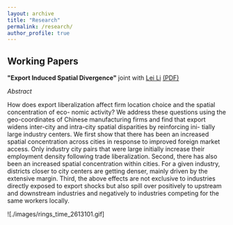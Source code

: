 ```yaml
---
layout: archive
title: "Research"
permalink: /research/
author_profile: true
---
```

## Working Papers
**"Export Induced Spatial Divergence"** joint with [Lei Li](https://lei-li-economics.weebly.com/) [(PDF)](https://jonascasper.github.io/files/Casper_Li_2310_SpatialDivergence.pdf)

*Abstract*

How does export liberalization affect firm location choice and the spatial concentration of eco-
nomic activity? We address these questions using the geo-coordinates of Chinese manufacturing
firms and find that export widens inter-city and intra-city spatial disparities by reinforcing ini-
tially large industry centers. We first show that there has been an increased spatial concentration
across cities in response to improved foreign market access. Only industry city pairs that were
large initially increase their employment density following trade liberalization. Second, there
has also been an increased spatial concentration within cities. For a given industry, districts
closer to city centers are getting denser, mainly driven by the extensive margin. Third, the
above effects are not exclusive to industries directly exposed to export shocks but also spill over
positively to upstream and downstream industries and negatively to industries competing for
the same workers locally.

![./images/rings_time_2613101.gif]
